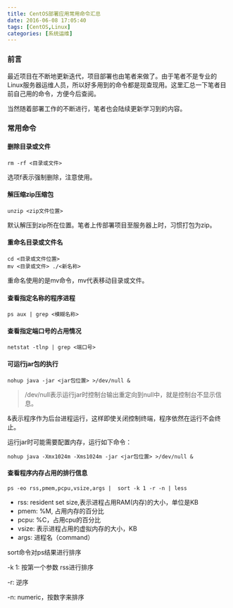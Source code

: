 ```yaml
---
title: CentOS部署应用常用命令汇总
date: 2016-06-08 17:05:40
tags: [CentOS,Linux]
categories: [系统运维]
---
```


### 前言

最近项目在不断地更新迭代，项目部署也由笔者来做了。由于笔者不是专业的Linux服务器运维人员，所以好多用到的命令都是现查现用。这里汇总一下笔者目前自己用的命令，方便今后查阅。

当然随着部署工作的不断进行，笔者也会陆续更新学习到的内容。

### 常用命令

#### 删除目录或文件

``` Shell
rm -rf <目录或文件>
```

选项f表示强制删除，注意使用。

#### 解压缩zip压缩包

``` Shell
unzip <zip文件位置>
```

默认解压到zip所在位置。笔者上传部署项目至服务器上时，习惯打包为zip。

#### 重命名目录或文件名

``` Shell
cd <目录或文件位置>
mv <目录或文件> ./<新名称>
```

重命名使用的是mv命令，mv代表移动目录或文件。

#### 查看指定名称的程序进程

``` Shell
ps aux | grep <模糊名称>
```

#### 查看指定端口号的占用情况

``` Shell
netstat -tlnp | grep <端口号>
```

<!-- more -->

#### 可运行jar包的执行

``` Shell
nohup java -jar <jar包位置> >/dev/null &
```

>/dev/null表示运行jar时控制台输出重定向到null中，就是控制台不显示信息。

&表示程序作为后台进程运行，这样即使关闭控制终端，程序依然在运行不会终止。

运行jar时可能需要配置内存，运行如下命令：

``` Shell
nohup java -Xmx1024m -Xms1024m -jar <jar包位置> >/dev/null &
```
#### 查看程序内存占用的排行信息

``` Shell
ps -eo rss,pmem,pcpu,vsize,args |  sort -k 1 -r -n | less
```

- rss: resident set size,表示进程占用RAM(内存)的大小，单位是KB
- pmem: %M, 占用内存的百分比
- pcpu: %C，占用cpu的百分比
- vsize: 表示进程占用的虚拟内存的大小，KB
- args: 进程名（command）

sort命令对ps结果进行排序

-k 1: 按第一个参数 rss进行排序

-r: 逆序

-n: numeric，按数字来排序
